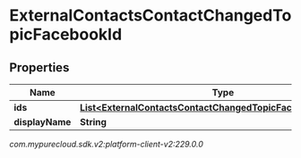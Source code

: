 # ExternalContactsContactChangedTopicFacebookId


## Properties

| Name | Type | Description | Notes |
| ------------ | ------------- | ------------- | ------------- |
| **ids** | [**List&lt;ExternalContactsContactChangedTopicFacebookScopedId&gt;**](ExternalContactsContactChangedTopicFacebookScopedId) |  |  [optional] |
| **displayName** | **String** |  |  [optional] |




_com.mypurecloud.sdk.v2:platform-client-v2:229.0.0_
